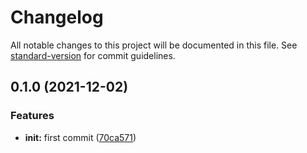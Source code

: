 # Changelog

All notable changes to this project will be documented in this file. See [standard-version](https://github.com/conventional-changelog/standard-version) for commit guidelines.

## 0.1.0 (2021-12-02)


### Features

* **init:** first commit ([70ca571](https://github.com/albizures/tsconfig/commit/70ca571e4eb302dbf1dd5b1c98be5fadae4083d4))
